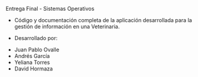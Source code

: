 Entrega Final - Sistemas Operativos

- Código y documentación completa de la aplicación desarrollada para la gestión de información en una Veterinaria.

- Desarrollado por:
* Juan Pablo Ovalle
* Andrés García
* Yeliana Torres
* David Hormaza 
